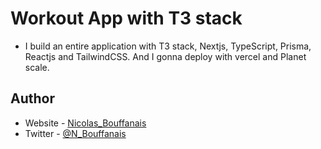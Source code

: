 # Workout App with T3 stack
- I build an entire application with T3 stack, Nextjs, TypeScript, Prisma, Reactjs and TailwindCSS. And I gonna deploy with vercel and Planet scale.



<!-- ## Screenshot

![solution](./src/assets/trivia.JPG) -->

## Author

- Website - [Nicolas_Bouffanais](https://nicolas-bouffanais.vercel.app/src/index.html)
- Twitter - [@N_Bouffanais](https://twitter.com/N_Bouffanais)